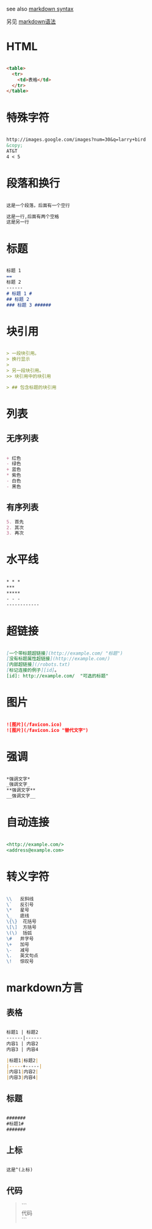 see also [markdown syntax](http://daringfireball.net/projects/markdown/syntax)

另见 [markdown语法](http://wowubuntu.com/markdown)

HTML
====
```html

<table>
  <tr>
    <td>表格</td>
  </tr>
</table>
```

特殊字符
========
```markdown

http://images.google.com/images?num=30&q=larry+bird
&copy;
AT&T
4 < 5
```

段落和换行
===
```markdown

这是一个段落，后面有一个空行

这是一行,后面有两个空格  
这是另一行
```

标题
====
```markdown

标题 1
==
标题 2
------
# 标题 1 #
## 标题 2
### 标题 3 ######
```

块引用
======
```markdown

> 一段块引用。
> 换行显示
>
> 另一段块引用。
>> 块引用中的块引用

> ## 包含标题的块引用
```

列表
====
无序列表
--------
```markdown

+ 红色
- 绿色
+ 蓝色
* 紫色
- 白色
- 黑色
```
有序列表
--------
```markdown
5. 首先
2. 其次
3. 再次
```

水平线
======
```markdown

* * *
***
*****
- - -
------------
```

超链接
======
```markdown

[一个带标题超链接](http://example.com/ "标题")
[没有标题属性超链接](http://example.com/)
[内部超链接](/robots.txt)
[标记连接的例子][id]。
[id]: http://example.com/  "可选的标题"  
```

图片
====
```markdown

![图片](/favicon.ico)
![图片](/favicon.ico "替代文字")
```

强调
====
```markdown

*强调文字*
_强调文字_
**强调文字**
__强调文字__
```

自动连接
=======
```markdown

<http://example.com/>
<address@example.com>
```

转义字符
=======
```markdown

\\   反斜线
\`   反引号
\*   星号
\_   底线
\{\}  花括号
\[\]  方括号
\(\)  括弧
\#   井字号
\+   加号
\-   减号
\.   英文句点
\!   惊叹号
```

markdown方言
============
表格
----
```markdown

标题1 | 标题2
------|------
内容1 | 内容2
内容3 | 内容4

|标题1|标题2|
|-----+-----|
|内容1|内容2|
|内容3|内容4|
```
标题
----
```markdown

#######
#标题1#
#######
```
上标
----
```markdown

这是^(上标)
```
代码
----
> \`\`\`  
  代码  
  \`\`\`
  